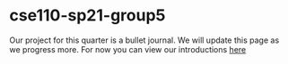 # cse110-sp21-group5

Our project for this quarter is a bullet journal. We will update this page as we progress more. For now you can view our introductions [here](admin/team.md)
